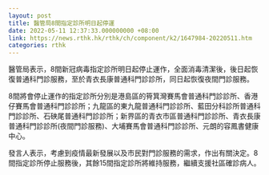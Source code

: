```yaml
---
layout: post
title: 醫管局8間指定診所明日起停運
date: 2022-05-11 12:37:33.000000000 +08:00
link: https://news.rthk.hk/rthk/ch/component/k2/1647984-20220511.htm
categories: rthk
---
```


醫管局表示，8間新冠病毒指定診所明日起停止運作，全面消毒清潔後，後日起恢復普通科門診服務，至於青衣長康普通科門診診所，同日起恢復夜間門診服務。 

8間將會停止運作的指定診所分別是港島區的筲箕灣賽馬會普通科門診診所、香港仔賽馬會普通科門診診所；九龍區的東九龍普通科門診診所、藍田分科診所普通科門診診所、石硤尾普通科門診診所；新界區的青衣市區普通科門診診所、青衣長康普通科門診診所(夜間門診服務)、大埔賽馬會普通科門診診所、元朗的容鳳書健康中心。

發言人表示，考慮到疫情最新發展以及市民對門診服務的需求，作出有關決定。8間指定診所停止服務後，其餘15間指定診所將維持服務，繼續支援社區確診病人。
